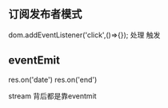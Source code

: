 ## 订阅发布者模式
dom.addEventListener('click',()=>{});
处理
触发

## eventEmit
res.on('date')
res.on('end')

  stream
  背后都是靠eventmit